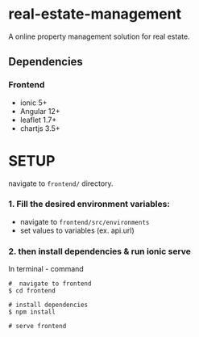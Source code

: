 # real-estate-management

A online property management solution for real estate.


## **Dependencies**

### **Frontend**
- ionic 5+
- Angular 12+
- leaflet 1.7+
- chartjs 3.5+

# **SETUP**

navigate to `frontend/` directory.

### **1. Fill the desired environment variables:**  
- navigate to `frontend/src/environments`
- set values to variables (ex. api.url) 

### **2. then install dependencies & run ionic serve**

In terminal - command
```
#  navigate to frontend 
$ cd frontend

# install dependencies
$ npm install

# serve frontend